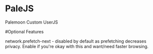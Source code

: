 # PaleJS
Palemoon Custom UserJS

#Optional Features

network.prefetch-next - disabled by default as prefetching decreases privacy. Enable if you're okay with this and want/need faster browsing.


